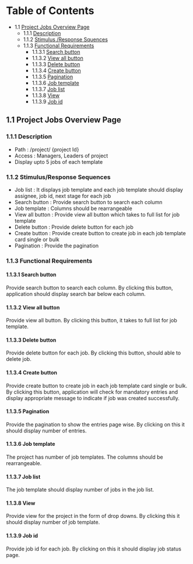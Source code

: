 Table of Contents
=================

* 1.1 [Project Jobs Overview Page](#11-project-jobs-overview-page)
  * 1.1.1 [Description](#111-description)
  * 1.1.2 [Stimulus /Response Squences](#112-stimulus-response-sequences)
  * 1.1.3 [Functional Requirements](#113-functional-requirements)
    * 1.1.3.1 [Search button](#1131-search-button)
    * 1.1.3.2 [View all button](#1132-view-all-button)
    * 1.1.3.3 [Delete button](#1133-delete-button)
    * 1.1.3.4 [Create button](#1134-create-button)
    * 1.1.3.5 [Pagination](#1135-pagination)
    * 1.1.3.6 [Job template](#1136-job-template)
    * 1.1.3.7 [Job list](#1137-job-list)
    * 1.1.3.8 [View](#1138-view)
    * 1.1.3.9 [Job id](#1139-job-id)

## 1.1 Project Jobs Overview Page
### 1.1.1	Description
- Path :  /project/ {project Id}
- Access : Managers, Leaders of project
- Display upto 5 jobs of each template
### 1.1.2	Stimulus/Response Sequences
-	Job list : It displays job template and each job template should display assignee, job id, next stage for each job
-	Search button : Provide search button to search each column
-	Job template : Columns should be rearrangeable
-	View all button : Provide view all button which takes to full list for job template
-	Delete button : Provide delete button for each job
-	Create button : Provide create button to create job in each job template card single or bulk
-	Pagination : Provide the pagination
### 1.1.3	Functional Requirements
#### 1.1.3.1	Search button
Provide search button to search each column.
By clicking this button, application should display search bar below each column.
#### 1.1.3.2	View all button
Provide view all button.
By clicking this button, it takes to full list for job template.
#### 1.1.3.3	Delete button
Provide delete button for each job.
By clicking this button, should able to delete job.
#### 1.1.3.4	Create button
Provide create button to create job in each job template card single or bulk.
By clicking this button, application will check for mandatory entries and display appropriate message to indicate if job was created successfully.
#### 1.1.3.5	Pagination
Provide the pagination to show the entries page wise.
By clicking on this it should display number of entries.
#### 1.1.3.6	Job template
The project has number of job templates.
The columns should be rearrangeable.
#### 1.1.3.7	Job list
The job template should display number of jobs in the job list.
#### 1.1.3.8	View
Provide view for the project in the form of drop downs.
By clicking this it should display number of job template.
#### 1.1.3.9	Job id
Provide job id for each job.
By clicking on this it should display job status page.
